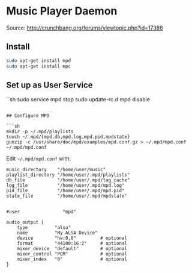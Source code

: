 #  Music Player Daemon

Source: http://crunchbang.org/forums/viewtopic.php?id=17386

## Install

```sh
sudo apt-get install mpd
sudo apt-get install mpc
```

## Set up as User Service

``sh
sudo service mpd stop
sudo update-rc.d mpd disable
```

## Configure MPD

```sh
mkdir -p ~/.mpd/playlists
touch ~/.mpd/{mpd.db,mpd.log,mpd.pid,mpdstate}
gunzip -c /usr/share/doc/mpd/examples/mpd.conf.gz > ~/.mpd/mpd.conf
~/.mpd/mpd.conf
```

Edit `~/.mpd/mpd.conf` with:

```
music_directory    "/home/user/music"
playlist_directory "/home/user/.mpd/playlists"
db_file            "/home/user/.mpd/tag_cache"
log_file           "/home/user/.mpd/mpd.log"
pid_file           "/home/user/.mpd/mpd.pid"
state_file         "/home/user/.mpd/mpdstate"


#user                "mpd"

audio_output {
    type          "alsa"
    name          "My ALSA Device"
    device        "hw:0,0"         # optional
    format        "44100:16:2"     # optional
    mixer_device  "default"        # optional
    mixer_control "PCM"            # optional
    mixer_index   "0"              # optional
}

```
